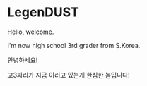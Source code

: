 # LegenDUST
Hello, welcome.

I'm now high school 3rd grader from S.Korea.

안녕하세요!

고3짜리가 지금 이러고 있는게 한심한 놈입니다!

